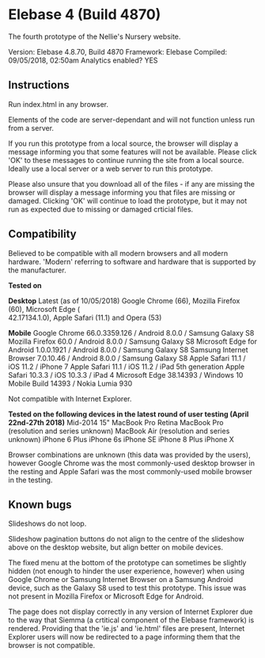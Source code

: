 # Elebase 4 (Build 4870)
The fourth prototype of the Nellie's Nursery website.

Version: Elebase 4.8.70, Build 4870
Framework: Elebase
Compiled: 09/05/2018, 02:50am
Analytics enabled? YES

## Instructions

Run index.html in any browser.

Elements of the code are server-dependant and will not function unless run from a server.

If you run this prototype from a local source, the browser will display a message informing you that some features will not be available. Please click 'OK' to these messages to continue running the site from a local source. Ideally use a local server or a web server to run this prototype. 

Please also unsure that you download all of the files - if any are missing the browser will display a message informing you that files are missing or damaged. Clicking 'OK' will continue to load the prototype, but it may not run as expected due to missing or damaged crticial files. 

## Compatibility
Believed to be compatible with all modern browsers and all modern hardware. 'Modern' referring to software and hardware that is supported by the manufacturer. 

**Tested on**

**Desktop**
Latest (as of 10/05/2018) Google Chrome (66), Mozilla Firefox (60), Microsoft Edge (  
42.17134.1.0), Apple Safari (11.1) and Opera (53)

**Mobile**
Google Chrome 66.0.3359.126 / Android 8.0.0 / Samsung Galaxy S8
Mozilla Firefox 60.0 / Android 8.0.0 / Samsung Galaxy S8
Microsoft Edge for Android 1.0.0.1921 / Android 8.0.0 / Samsung Galaxy S8
Samsung Internet Browser 7.0.10.46 / Android 8.0.0 / Samsung Galaxy S8
Apple Safari 11.1 / iOS 11.2 / iPhone 7
Apple Safari 11.1 / iOS 11.2 / iPad 5th generation
Apple Safari 10.3.3 / iOS 10.3.3 / iPad 4
Microsoft Edge 38.14393 / Windows 10 Mobile Build 14393 / Nokia Lumia 930

Not compatible with Internet Explorer.

**Tested on the following devices in the latest round of user testing (April 22nd-27th 2018)**
Mid-2014 15" MacBook Pro Retina
MacBook Pro (resolution and series unknown)
MacBook Air (resolution and series unknown)
iPhone 6 Plus
iPhone 6s
iPhone SE
iPhone 8 Plus
iPhone X

Browser combinations are unknown (this data was provided by the users), however Google Chrome was the most commonly-used desktop browser in the resting and Apple Safari was the most commonly-used mobile browser in the testing. 

## Known bugs

Slideshows do not loop. 

Slideshow pagination buttons do not align to the centre of the slideshow above on the desktop website, but align better on mobile devices.

The fixed menu at the bottom of the prototype can sometimes be slightly hidden (not enough to hinder the user experience, however) when using Google Chrome or Samsung Internet Browser on a Samsung Android device, such as the Galaxy S8 used to test this prototype. This issue was not present in Mozilla Firefox or Microsoft Edge for Android. 

The page does not display correctly in any version of Internet Explorer due to the way that Siemma (a crtitical component of the Elebase framework) is rendered. Providing that the 'ie.js' and 'ie.html' files are present, Internet Explorer users will now be redirected to a page informing them that the browser is not compatible. 
